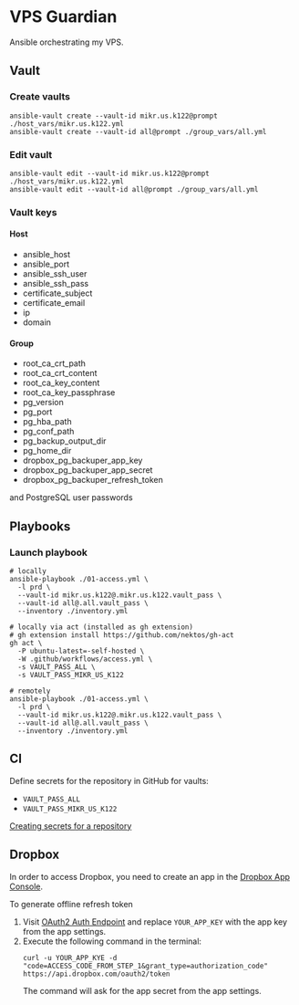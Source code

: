 # VPS Guardian

Ansible orchestrating my VPS.

## Vault

### Create vaults

```shell
ansible-vault create --vault-id mikr.us.k122@prompt ./host_vars/mikr.us.k122.yml
ansible-vault create --vault-id all@prompt ./group_vars/all.yml
```

### Edit vault

```shell
ansible-vault edit --vault-id mikr.us.k122@prompt ./host_vars/mikr.us.k122.yml
ansible-vault edit --vault-id all@prompt ./group_vars/all.yml
```

### Vault keys

#### Host
* ansible_host
* ansible_port
* ansible_ssh_user
* ansible_ssh_pass
* certificate_subject
* certificate_email
* ip
* domain

#### Group

* root_ca_crt_path
* root_ca_crt_content
* root_ca_key_content
* root_ca_key_passphrase
* pg_version
* pg_port
* pg_hba_path
* pg_conf_path
* pg_backup_output_dir
* pg_home_dir
* dropbox_pg_backuper_app_key
* dropbox_pg_backuper_app_secret
* dropbox_pg_backuper_refresh_token

and PostgreSQL user passwords

## Playbooks

### Launch playbook

```shell
# locally
ansible-playbook ./01-access.yml \
  -l prd \
  --vault-id mikr.us.k122@.mikr.us.k122.vault_pass \
  --vault-id all@.all.vault_pass \
  --inventory ./inventory.yml
```

```shell
# locally via act (installed as gh extension)
# gh extension install https://github.com/nektos/gh-act
gh act \
  -P ubuntu-latest=-self-hosted \ 
  -W .github/workflows/access.yml \
  -s VAULT_PASS_ALL \
  -s VAULT_PASS_MIKR_US_K122
```



```shell
# remotely
ansible-playbook ./01-access.yml \
  -l prd \
  --vault-id mikr.us.k122@.mikr.us.k122.vault_pass \
  --vault-id all@.all.vault_pass \
  --inventory ./inventory.yml
```

## CI

Define secrets for the repository in GitHub for vaults:

* `VAULT_PASS_ALL`
* `VAULT_PASS_MIKR_US_K122`

[Creating secrets for a repository](https://docs.github.com/en/actions/security-guides/using-secrets-in-github-actions#creating-secrets-for-a-repository)

## Dropbox

In order to access Dropbox, you need to create an app in the [Dropbox App Console](https://www.dropbox.com/developers/apps).


To generate offline refresh token 

1. Visit [OAuth2 Auth Endpoint](https://www.dropbox.com/oauth2/authorize?client_id=YOUR_APP_KEY&response_type=code&token_access_type=offline)
and replace `YOUR_APP_KEY` with the app key from the app settings.
2. Execute the following command in the terminal:
    ```shell
    curl -u YOUR_APP_KYE -d "code=ACCESS_CODE_FROM_STEP_1&grant_type=authorization_code" https://api.dropbox.com/oauth2/token
    ```
   The command will ask for the app secret from the app settings.
